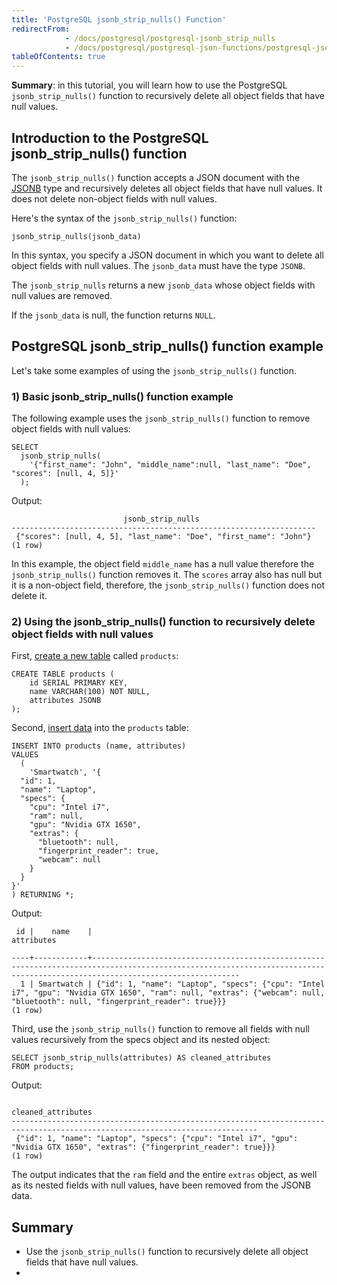 ```yaml
---
title: 'PostgreSQL jsonb_strip_nulls() Function'
redirectFrom:
            - /docs/postgresql/postgresql-jsonb_strip_nulls 
            - /docs/postgresql/postgresql-json-functions/postgresql-jsonb_strip_nulls/
tableOfContents: true
---
```


**Summary**: in this tutorial, you will learn how to use the PostgreSQL `jsonb_strip_nulls()` function to recursively delete all object fields that have null values.



## Introduction to the PostgreSQL jsonb_strip_nulls() function



The `jsonb_strip_nulls()` function accepts a JSON document with the [JSONB](/docs/postgresql/postgresql-json) type and recursively deletes all object fields that have null values. It does not delete non-object fields with null values.



Here's the syntax of the `jsonb_strip_nulls()` function:



```
jsonb_strip_nulls(jsonb_data)
```



In this syntax, you specify a JSON document in which you want to delete all object fields with null values. The `jsonb_data` must have the type `JSONB`.



The `jsonb_strip_nulls` returns a new `jsonb_data` whose object fields with null values are removed.



If the `jsonb_data` is null, the function returns `NULL`.



## PostgreSQL jsonb_strip_nulls() function example



Let's take some examples of using the `jsonb_strip_nulls()` function.



### 1) Basic jsonb_strip_nulls() function example



The following example uses the `jsonb_strip_nulls()` function to remove object fields with null values:



```
SELECT
  jsonb_strip_nulls(
    '{"first_name": "John", "middle_name":null, "last_name": "Doe", "scores": [null, 4, 5]}'
  );
```



Output:



```
                         jsonb_strip_nulls
--------------------------------------------------------------------
 {"scores": [null, 4, 5], "last_name": "Doe", "first_name": "John"}
(1 row)
```



In this example, the object field `middle_name` has a null value therefore the `jsonb_strip_nulls()` function removes it. The `scores` array also has null but it is a non-object field, therefore, the `jsonb_strip_nulls()` function does not delete it.



### 2) Using the jsonb_strip_nulls() function to recursively delete object fields with null values



First, [create a new table](/docs/postgresql/postgresql-create-table) called `products`:



```
CREATE TABLE products (
    id SERIAL PRIMARY KEY,
    name VARCHAR(100) NOT NULL,
    attributes JSONB
);
```



Second, [insert data](/docs/postgresql/postgresql-insert) into the `products` table:



```
INSERT INTO products (name, attributes)
VALUES
  (
    'Smartwatch', '{
  "id": 1,
  "name": "Laptop",
  "specs": {
    "cpu": "Intel i7",
    "ram": null,
    "gpu": "Nvidia GTX 1650",
    "extras": {
      "bluetooth": null,
      "fingerprint_reader": true,
      "webcam": null
    }
  }
}'
) RETURNING *;
```



Output:



```
 id |    name    |                                                                                 attributes

----+------------+-----------------------------------------------------------------------------------------------------------------------------------------------------------------------------
  1 | Smartwatch | {"id": 1, "name": "Laptop", "specs": {"cpu": "Intel i7", "gpu": "Nvidia GTX 1650", "ram": null, "extras": {"webcam": null, "bluetooth": null, "fingerprint_reader": true}}}
(1 row)
```



Third, use the `jsonb_strip_nulls()` function to remove all fields with null values recursively from the specs object and its nested object:



```
SELECT jsonb_strip_nulls(attributes) AS cleaned_attributes
FROM products;
```



Output:



```
                                                     cleaned_attributes
-----------------------------------------------------------------------------------------------------------------------------
 {"id": 1, "name": "Laptop", "specs": {"cpu": "Intel i7", "gpu": "Nvidia GTX 1650", "extras": {"fingerprint_reader": true}}}
(1 row)
```



The output indicates that the `ram` field and the entire `extras` object, as well as its nested fields with null values, have been removed from the JSONB data.



## Summary



- Use the `jsonb_strip_nulls()` function to recursively delete all object fields that have null values.
- 
